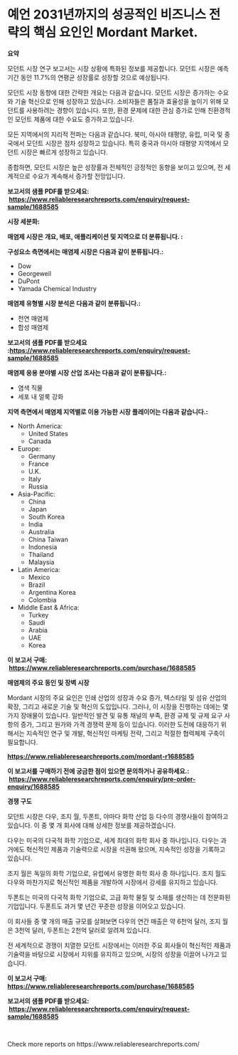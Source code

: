 <p><h1>예언 2031년까지의 성공적인 비즈니스 전략의 핵심 요인인 Mordant Market.</h1></p><p><strong>요약</strong></p>
<p><p>모던트 시장 연구 보고서는 시장 상황에 특화된 정보를 제공합니다. 모던트 시장은 예측 기간 동안 11.7%의 연평균 성장률로 성장할 것으로 예상됩니다.</p><p>모던트 시장 동향에 대한 간략한 개요는 다음과 같습니다. 모던트 시장은 증가하는 수요와 기술 혁신으로 인해 성장하고 있습니다. 소비자들은 품질과 효율성을 높이기 위해 모던트를 사용하려는 경향이 있습니다. 또한, 환경 문제에 대한 관심 증가로 인해 친환경적인 모던트 제품에 대한 수요도 증가하고 있습니다.</p><p>모든 지역에서의 지리적 전파는 다음과 같습니다. 북미, 아시아 태평양, 유럽, 미국 및 중국에서 모던트 시장은 점차 성장하고 있습니다. 특히 중국과 아시아 태평양 지역에서 모던트 시장은 빠르게 성장하고 있습니다. </p><p>종합하면, 모던트 시장은 높은 성장률과 전체적인 긍정적인 동향을 보이고 있으며, 전 세계적으로 수요가 계속해서 증가할 전망입니다.</p></p>
<p><strong>보고서의 샘플 PDF를 받으세요: &nbsp;<a href="https://www.reliableresearchreports.com/enquiry/request-sample/1688585">https://www.reliableresearchreports.com/enquiry/request-sample/1688585</a></strong></p>
<p><strong>시장 세분화:</strong></p>
<p><strong> 매염제 시장은 개요, 배포, 애플리케이션 및 지역으로 더 분류됩니다. :</strong></p>
<p><strong>구성요소 측면에서는 매염제 시장은 다음과 같이 분류됩니다.:</strong></p>
<p><ul><li>Dow</li><li>Georgeweil</li><li>DuPont</li><li>Yamada Chemical Industry</li></ul></p>
<p><strong> 매염제 유형별 시장 분석은 다음과 같이 분류됩니다.:</strong></p>
<p><ul><li>천연 매염제</li><li>합성 매염제</li></ul></p>
<p><strong>보고서의 샘플 PDF를 받으세요 :<a href="https://www.reliableresearchreports.com/enquiry/request-sample/1688585">https://www.reliableresearchreports.com/enquiry/request-sample/1688585</a></strong></p>
<p><strong> 매염제 응용 분야별 시장 산업 조사는 다음과 같이 분류됩니다.:</strong></p>
<p><ul><li>염색 직물</li><li>세포 내 얼룩 강화</li></ul></p>
<p><strong>지역 측면에서 매염제 지역별로 이용 가능한 시장 플레이어는 다음과 같습니다.:</strong></p>
<p><ul>
    <li>
        North America:
        <ul>
            <li>United States</li>
            <li>Canada</li>
        </ul>
    </li>
    <li>
        Europe:
        <ul>
            <li>Germany</li>
            <li>France</li>
            <li>U.K.</li>
            <li>Italy</li>
            <li>Russia</li>
        </ul>
    </li>
    <li>
        Asia-Pacific:
        <ul>
            <li>China</li>
            <li>Japan</li>
            <li>South Korea</li>
            <li>India</li>
            <li>Australia</li>
            <li>China Taiwan</li>
            <li>Indonesia</li>
            <li>Thailand</li>
            <li>Malaysia</li>
        </ul>
    </li>
    <li>
        Latin America:
        <ul>
            <li>Mexico</li>
            <li>Brazil</li>
            <li>Argentina Korea</li>
            <li>Colombia</li>
        </ul>
    </li>
    <li>
        Middle East & Africa:
        <ul>
            <li>Turkey</li>
            <li>Saudi</li>
            <li>Arabia</li>
            <li>UAE</li>
            <li>Korea</li>
        </ul>
    </li>
    </ul></p>
<p><strong>이 보고서 구매: &nbsp;<a href="https://www.reliableresearchreports.com/purchase/1688585">https://www.reliableresearchreports.com/purchase/1688585</a></strong></p>
<p><strong>매염제의 주요 동인 및 장벽 시장</strong></p>
<p><p>Mordant 시장의 주요 요인은 인쇄 산업의 성장과 수요 증가, 텍스타일 및 섬유 산업의 확장, 그리고 새로운 기술 및 혁신의 도입입니다. 그러나, 이 시장을 진행하는 데에는 몇 가지 장애물이 있습니다. 일반적인 발견 및 유통 채널의 부족, 환경 규제 및 규제 요구 사항의 증가, 그리고 원가와 가격 경쟁력 문제 등이 있습니다. 이러한 도전에 대응하기 위해서는 지속적인 연구 및 개발, 혁신적인 마케팅 전략, 그리고 적절한 협력체제 구축이 필요합니다.</p></p>
<p><strong><a href="https://www.reliableresearchreports.com/mordant-r1688585">https://www.reliableresearchreports.com/mordant-r1688585</a></strong></p>
<p><strong>이 보고서를 구매하기 전에 궁금한 점이 있으면 문의하거나 공유하세요.: &nbsp;<a href="https://www.reliableresearchreports.com/enquiry/pre-order-enquiry/1688585">https://www.reliableresearchreports.com/enquiry/pre-order-enquiry/1688585</a></strong></p>
<p><strong>경쟁 구도</strong></p>
<p><p>모던트 시장은 다우, 조지 월, 두폰트, 야마다 화학 산업 등 다수의 경쟁사들이 참여하고 있습니다. 이 중 몇 개 회사에 대해 상세한 정보를 제공하겠습니다.</p><p>다우는 미국의 다국적 화학 기업으로, 세계 최대의 화학 회사 중 하나입니다. 다우는 과거에도 혁신적인 제품과 기술력으로 시장을 석권해 왔으며, 지속적인 성장을 기록하고 있습니다.</p><p>조지 월은 독일의 화학 기업으로, 유럽에서 유명한 화학 회사 중 하나입니다. 조지 월도 다우와 마찬가지로 혁신적인 제품을 개발하여 시장에서 강세를 유지하고 있습니다.</p><p>두폰트는 미국의 다국적 화학 기업으로, 고급 화학 물질 및 소재를 생산하는 데 전문화된 기업입니다. 두폰트도 과거 몇 년간 꾸준한 성장을 이어오고 있습니다.</p><p>이 회사들 중 몇 개의 매출 규모를 살펴보면 다우의 연간 매출은 약 6천억 달러, 조지 월은 3천억 달러, 두폰트는 2천억 달러로 알려져 있습니다.</p><p>전 세계적으로 경쟁이 치열한 모던트 시장에서는 이러한 주요 회사들이 혁신적인 제품과 기술력을 바탕으로 시장에서 지위를 유지하고 있으며, 시장의 성장을 이끌어 나가고 있습니다.</p></p>
<p><strong>이 보고서 구매: &nbsp; <a href="https://www.reliableresearchreports.com/purchase/1688585">https://www.reliableresearchreports.com/purchase/1688585</a></strong></p>
<p><strong>보고서의 샘플 PDF를 받으세요: &nbsp;<a href="https://www.reliableresearchreports.com/enquiry/request-sample/1688585">https://www.reliableresearchreports.com/enquiry/request-sample/1688585</a></strong><strong></strong></p>
<p>&nbsp;</p>
<p>Check more reports on https://www.reliableresearchreports.com/</p>